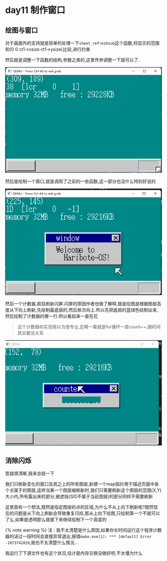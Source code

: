 


# day11 制作窗口

## 绘图与窗口

对于画面外的支持就是简单的处理一下`sheet_refreshsub`这个函数,将显示的范围和(0 0 ct1->xsize ct1->ysize)比较,进行约束

然后就是调整一下函数的结构,参数之类的,这里传参调整一下就可以了.

![20220708130959](https://raw.githubusercontent.com/learner-lu/picbed/master/20220708130959.png)

然后是绘制一个窗口,就是调用了之前的一些函数,这一部分也没什么特别好说的

![20220711171656](https://raw.githubusercontent.com/learner-lu/picbed/master/20220711171656.png)

然后一个计数器,疯狂刷新闪屏.闪屏的原因作者也做了解释,就是绘图是根据图层高度从下向上刷新,先绘制最底层的,然后依次向上.所以先把底层的蓝绿色绘制出来,然后绘制了计数器的哪一行.所以看起来一直在花

> 这个计数器的实现我以为很专业,定睛一看就是for循环一直count++,跟时间其实都没关系

![wes](https://raw.githubusercontent.com/learner-lu/picbed/master/wes.gif)

## 消除闪烁

思路很清晰,我来总结一下

我们只刷新变化的窗口及其之上的所有图层,新建一个map指针用于描述页面中各个点属于的图层,这样当某一个图层被刷新时,我们只需要刷新这个图层的范围(X,Y)大小内,所有露出来的部分,被遮挡(SID不属于当前图层)的部分同样不需要刷新


这里我有一个想法,既然是指定图层的点的区域,为什么不从上向下刷新呢?既然现在的问题是从下向上刷新会导致重复闪烁,那从上向下绘图,只绘制第一个不就可以了么,如果是透明那么就接下来继续绘制下一个高度的


{% note warning %}
注 : 我不太清楚是什么原因,如果你长时间运行这个程序计数器的话过一段时间会直接异常退出,报错`make.exe[1]: *** [default] Error -1073741819`,我也不太清楚什么情况...

我运行了下源文件也有这个状况,估计是内存交换没做好吧,不太懂为什么
